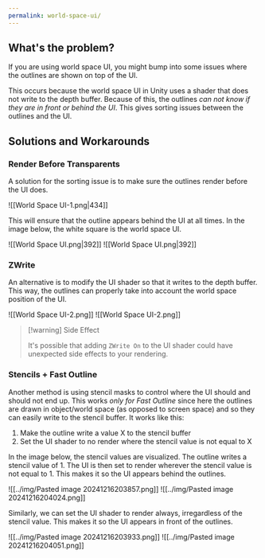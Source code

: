 ```yaml
---
permalink: world-space-ui/
---
```


## What's the problem?

If you are using world space UI, you might bump into some issues where the outlines are shown on top of the UI.

This occurs because the world space UI in Unity uses a shader that does not write to the depth buffer. Because of this, the outlines *can not know if they are in front or behind the UI*. This gives sorting issues between the outlines and the UI.

## Solutions and Workarounds

### Render Before Transparents

A solution for the sorting issue is to make sure the outlines render before the UI does.

![[World Space UI-1.png|434]]

This will ensure that the outline appears behind the UI at all times. In the image below, the white square is the world space UI.

<div class="images-row">
![[World Space UI.png|392]]
![[World Space UI.png|392]]
</div>

### ZWrite

An alternative is to modify the UI shader so that it writes to the depth buffer. This way, the outlines can properly take into account the world space position of the UI.

<div class="images-row">
![[World Space UI-2.png]]
![[World Space UI-2.png]]
</div>

> [!warning] Side Effect
> 
> It's possible that adding `ZWrite On` to the UI shader could have unexpected side effects to your rendering.

### Stencils + Fast Outline

Another method is using stencil masks to control where the UI should and should not end up. This works *only for Fast Outline* since here the outlines are drawn in object/world space (as opposed to screen space) and so they can easily write to the stencil buffer. It works like this:

1. Make the outline write a value X to the stencil buffer
2. Set the UI shader to no render where the stencil value is not equal to X

In the image below, the stencil values are visualized. The outline writes a stencil value of 1. The UI is then set to render wherever the stencil value is not equal to 1. This makes it so the UI appears behind the outlines.

<div class="images-row">
![[../img/Pasted image 20241216203857.png]]
![[../img/Pasted image 20241216204024.png]]
</div>

Similarly, we can set the UI shader to render always, irregardless of the stencil value. This makes it so the UI appears in front of the outlines.

<div class="images-row">
![[../img/Pasted image 20241216203933.png]]
![[../img/Pasted image 20241216204051.png]]
</div>